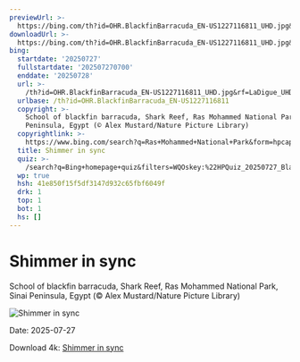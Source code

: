 ```yaml
---
previewUrl: >-
  https://bing.com/th?id=OHR.BlackfinBarracuda_EN-US1227116811_UHD.jpg&rf=LaDigue_UHD.jpg&pid=hp&w=1024&h=576&rs=1&c=4
downloadUrl: >-
  https://bing.com/th?id=OHR.BlackfinBarracuda_EN-US1227116811_UHD.jpg&rf=LaDigue_UHD.jpg&pid=hp&w=3840&h=2160&rs=1&c=4
bing:
  startdate: '20250727'
  fullstartdate: '202507270700'
  enddate: '20250728'
  url: >-
    /th?id=OHR.BlackfinBarracuda_EN-US1227116811_UHD.jpg&rf=LaDigue_UHD.jpg&pid=hp&w=3840&h=2160&rs=1&c=4
  urlbase: /th?id=OHR.BlackfinBarracuda_EN-US1227116811
  copyright: >-
    School of blackfin barracuda, Shark Reef, Ras Mohammed National Park, Sinai
    Peninsula, Egypt (© Alex Mustard/Nature Picture Library)
  copyrightlink: >-
    https://www.bing.com/search?q=Ras+Mohammed+National+Park&form=hpcapt&filters=HpDate%3a%2220250727_0700%22
  title: Shimmer in sync
  quiz: >-
    /search?q=Bing+homepage+quiz&filters=WQOskey:%22HPQuiz_20250727_BlackfinBarracuda%22&FORM=HPQUIZ
  wp: true
  hsh: 41e850f15f5df3147d932c65fbf6049f
  drk: 1
  top: 1
  bot: 1
  hs: []
---
```

# Shimmer in sync

School of blackfin barracuda, Shark Reef, Ras Mohammed National Park, Sinai Peninsula, Egypt (© Alex Mustard/Nature Picture Library)

![Shimmer in sync](https://bing.com/th?id=OHR.BlackfinBarracuda_EN-US1227116811_UHD.jpg&rf=LaDigue_UHD.jpg&pid=hp&w=1024&h=576&rs=1&c=4)

Date: 2025-07-27

Download 4k: [Shimmer in sync](https://bing.com/th?id=OHR.BlackfinBarracuda_EN-US1227116811_UHD.jpg&rf=LaDigue_UHD.jpg&pid=hp&w=3840&h=2160&rs=1&c=4)
